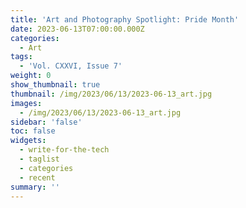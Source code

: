 ```yaml
---
title: 'Art and Photography Spotlight: Pride Month'
date: 2023-06-13T07:00:00.000Z
categories:
  - Art
tags:
  - 'Vol. CXXVI, Issue 7'
weight: 0
show_thumbnail: true
thumbnail: /img/2023/06/13/2023-06-13_art.jpg
images:
  - /img/2023/06/13/2023-06-13_art.jpg
sidebar: 'false'
toc: false
widgets:
  - write-for-the-tech
  - taglist
  - categories
  - recent
summary: ''
---
```


